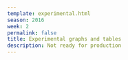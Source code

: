 ```yaml
---
template: experimental.html
season: 2016
week: 2
permalink: false
title: Experimental graphs and tables
description: Not ready for production
---
```


